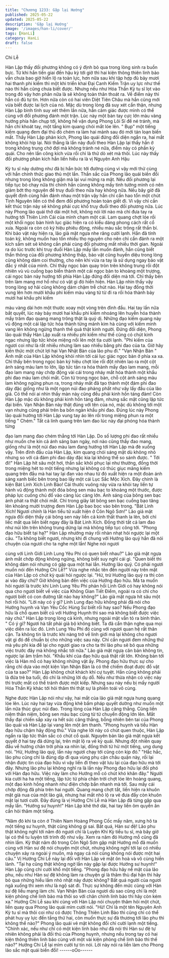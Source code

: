 ```yaml
---
title: "Chương 1233: Gặp lại Hướng"
published: 2025-05-22
updated: 2025-05-22
description: 'Gặp lại Hướng'
image: '/images/han-li/cover/'
tags: [HanLi]
category: HanLi
draft: false
---
```


Chi Lễ

Hàn Lập thấy đối phương không có ý định bỏ qua trong lòng sinh
ra buồn bực.
Từ khi hắn tiến giai đến hậu kỳ tới giờ thì hai kiện thông thiên linh
bảo vẫn chưa bao giờ hiển lộ ra toàn lực, hơn nữa sau khi tập
hợp đủ bảy mươi hai thanh phi kiếm thì một khi triển khai Đại
Canh Kiếm Trận uy lực như thế nào thì hắn cũng chưa biết được.
Nhưng nếu như Hóa Thần Kỳ tu sĩ lọt vào trong đó vậy hơn phân
nữa là sẽ không toàn thân thoát ra. Về điểm này thì hắn có đủ tự
tin.
Hơn nữa còn có hai viên Diệt Tiên Châu mà hắn cũng mới vừa
biết được lai lịch của nó.
Mặc dù trong lòng đã suy xét cẩn thận, nhưng Hàn Lập bình tỉnh
suy xét thêm lần nữa, hắn cảm giác được mình có thể cùng với
đối phương đánh một trận. Lúc này một bàn tay cực lớn màu
vàng hướng phía hắn chụp tới, không hề vận dụng Phong Lôi Sí
để né tránh, mà hắn chỉ khoát tay, một tầng kim quang chói mắt
lóe lên.
" Bụp" một tiếng kiếm quang đem đại thủ đó chém ra làm hai
mảnh sau đó mới tán loạn biến mất.
Thấy Hàn Lập phản kích, Phong lão quái đứng đối diện ngẩn ra,
hai mắt không khỏi híp lại.
Nói thẳng là lần này đuổi theo Hàn Lập lại thấy hắn ở trong không
trung chờ đợi mà không tránh né nữa, điểm này có phần kỳ quái.
Cho nên lần công kích vừa rồi chỉ là thử dò xét mà thôi. Lúc này
thấy đối phương phản kích hắn liền hiểu ra là vị Nguyên Anh Hậu

Kỳ tu sĩ này dường như đã bị hắn bức tới đường cùng vì vậy mới
thử cùng với hắn chính thức giao thủ một lần.
Thần sắc của Phong lão quái biến đổi nhưng trong lòng không
giận mà lại vui mừng ra mặt.
Nếu đối phương lại tiếp tục bỏ chạy nữa thì chính hắn cũnng
không mấy tinh tưởng mình có nên giảm bớt thọ nguyên để truy
đuổi theo nữa hay không nữa. Nếu bây giờ đã quyết định cùng
hắn đánh nhau một trận vậy hắn chỉ cần hao tổn một chút Tinh
Nguyên liền có thể đem đối phương hoàn toàn giết đi. Vì vậy chỉ
cần kết thúc trận này sẽ không phải cực khổ truy đuổi theo đối
phương nữa.
Lúc này Phong lão quái thở dài một hơi, không nói lời nào mà chỉ
đưa tay ra hướng tới Thiên Linh Cái của mình chạm một cái.
Lam quang chợt lóe rồi một khối ngọc bàn hình lục giác hiện ra có
kiểu dáng phong cách rất cổ xưa. Ngoài ra còn có ký hiệu phiêu
động, nhiều màu sắc trông rất thần bí.
Khi bảo vật này hiện ra, lão giả mặt ngựa nhe răng cười lạnh.
Hắn đã tính toán kỹ, không muốn hao tốn nhiều thọ nguyên cho
nên chỉ cần đánh ra một kích sấm sét sẽ không cần phải cùng đối
phương mất nhiều thời gian. Ngoài ra do lúc trước khi truy đuổi
Hàn Lập mấy lần muốn đánh, hắn cũng biết thần thông của đối
phương không thấp, bảo vật cũng huyền diệu trong lòng cũng
không dám coi thường, cho nên khi vừa ra tay là sử dụng ngay
bảo vật đắc ý nhất của mình.
Chỉ thấy ngọc bàn quay tròn trên không trung rồi đột nhiên vù vù
cuồng bạo biến thành một cái ngọc bàn to khoảng một trượng, cái
ngọc bàn này hướng tới phía Hàn Lập đứng đối diện mà tới.
Chỉ thấy bên trên làm mang mơ hồ như có vật gì đó hiển hiện.
Hàn Lập nhìn thấy vậy trong lòng sợ hãi cũng không dám chậm
trễ chút nào. Hai tay đồng thời vung lên hơn mười khẩu phi kiếm
màu vàng từ từ đi ra rồi hóa thành bảy mươi hai khẩu phi kiếm

màu vàng dài hơn một thước xoay một vòng trên đỉnh đầu.
Hai tay lần nữa bắt quyết, lúc này bảy mươi hai khẩu phi kiếm
nhoáng lên huyễn hóa thành mấy trăm đạo quang mang trông
thật là quỷ dị. Những đạo kiếm quang này vũ động một cái lập tức
hóa thành từng mảnh kim hà cùng với kiếm minh vang lên không
ngừng thanh thế quả thật kinh người.
Đứng đối diện, Phong lão quái thấy Hàn Lập xuất ra nhiều phi
kiếm như thế cũng có chút kinh ngạc nhưng lập tức khóe miệng
nổi lên một tia cười lạnh. "Phi kiếm của ngươi coi như là rất nhiều
nhưng làm sao nhiều bằng phi đao của ta. Giờ hãy kiến thức một
chút lợi hại Vạn Nhật Bàn của lão phu đi."
"Vạn Nhận Bàn "
Ánh mắt của Hàn Lập không khỏi nhìn tới cái lục giác ngọc bàn ở
phía xa xa.
Chỉ thấy bên trong ngọc bàn ký hiệu chợt lóe rồi đột nhiên lao ra
một cột ánh sáng màu lam to lớn, lập tức tản ra hóa thành mấy
đạo lam mang, mỗi đạo lam mang này chớp động vài cái trong
nháy mắt hóa thành một khẩu phi đao màu lam chói mắt. Còn từ
trong ngọc bàn, chỗ cột ánh sáng màu lam không ngừng phun ra,
trong nháy mắt đã tạo thành một đám phi đao dày đặc giống như
là một ngọn núi đao phảng phất như vây lấy đầu của lão giả.
Có thể nói ai nhìn thấy màn này cũng đều phải kinh hồn táng
đảm!
Còn Hàn Lập mặc dù không phải kinh hồn táng đảm, nhưng sắc
mặt cũng lập tức đại biến.
Vạn Nhận Bàn này thật đúng với tên của nó, mặc dù không tới
một vạn nhưng cũng phải trên ba bốn ngàn khẩu phi đao.
Đúng lúc này Phong lão quái hướng tới Hàn Lập vung tay áo lên
rồi trong miệng phun ra một tiếng " Chém."
Tất cả linh quang trên lam đao lúc này đại phóng hóa thành từng

đạo lam mang đao chém thẳng tới Hàn Lập. Do số lượng phi đao
rất nhiều như muốn che kín cả ánh sáng ban ngày, nơi nào cũng
thấy đao mang, giống như là một núi đao màu lam đang hướng
tới Hàn Lập mà đè xuống vậy.
Trên đỉnh đầu của Hàn Lập, kim quang chói sáng mặt dù không
nhỏ nhưng so với cả đám phi đao dày đặc kia lại không thể so
sánh được.
" Tới đi!"
Hàn Lập hít sâu một hơi, thần sắc khôi phục lại như thường, đồng
thời trong miệng hét to một tiếng nhưng lại không có thúc giục
mảng kiếm quang trên đầu mà hai tay lại đan vào nhau từ đó xuất
hiện ra một đoàn ánh sáng xanh biếc bên trong bao lấy một cái
Lục Sắc Mộc Xích.
Đây chính là kiện Bát Linh Xích Linh Bảo!
Cái thước vuông này vừa ra khỏi tay liền tự hành vũ động thành
một đóa bông sen màu bạc to khoảng một thước, được pháp lực
cuồng chú đổ vào càng lúc càng lớn. Ánh sáng của bông sen bạc
ánh phát ra thật chói mắt.
Chỉ trong giây lát bông sen bạc cuồng bạo tăng lên khoảng mười
trượng đem Hàn Lập bao bọc vào bên trong.
"Bát Linh Xích! Ngươi chính là Hàn tiểu tử xuất hiện ở Côn Ngô
Sơn!" Lão giả mặt ngựa đối diện thấy cái bông sen này liền cả
kinh thất thanh la lên, bởi chỉ liếc mắt qua liền biết ngay đây là Bát
Linh Xích.
Đồng thời tất cả lam đao như núi lớn trên không trung dừng lại
mà không tiếp tục công tới.
"Phong đạo hữu biết tại hạ?" Hàn Lập nhướng mày rồi nhàn nhạt
hỏi ngược lại một câu.
"Ta không biết ngươi, nhưng khi đi chung với Hướng lão quỷ hắn
đã nói chuyện của ngươi cho ta nghe một lần! Nghe nói ngươi

cùng với Linh Giới Linh Lung Yêu Phi có quen biết nhau?" Lão giả
mặt ngựa ánh mắt chớp động không ngừng, không biết suy nghĩ
cái gì.
"Quen biết thì không dám nói nhưng có gặp qua một hai lần.
Hướng lão quỷ. Có phải ngươi muốn nói đến Hướng Chi Lễ?" Vừa
nghe nhắc tên đến người này trên mặt của Hàn Lập có chút kỳ
quái hỏi ngược lại.
"Hừ, trừ Hướng lão quỷ ra thì còn ai vào đây chứ? Giờ không bàn
đến việc của Hướng đạo hữu. Mà ta muốn hỏi ngươi là trước khi
Linh Lung Yêu Phi phản hồi Linh Giới có hay không nói qua cho
ngươi biết về việc của Không Gian Tiết Điểm, ngoài ra có chỉ cho
ngươi biết có con đường tắt nào hay không?" Lão giả mặt ngựa
hít sâu một hơi rồi hỏi.
"Lời này có ý gì? Linh Lung đạo hữu không phải đã nói cho
Hướng huynh và Vạn Yêu Cốc Hùng Sư biết rồi hay sao? Nếu
Phong đạo hữu là chỗ quen biết cũ với Hướng Huynh thì sao mà
không biết được việc này chứ." Hàn Lập trong lòng cả kinh,
nhưng ngoài mặt vẫn tỏ ra bình thản.
" Có ý gì? Ngươi hà tất phải giả bộ không biết. Ta đã cẩn thận
nghe qua mọi việc diễn ra lúc đó. Linh Lung Yêu Phi đó cùng với
ngươi quan hệ rất thân cận. Ta không tin là trước khi nàng trở về
linh giới mà lại không cho ngươi vật gì đó để chuẩn bị cho những
việc sau này. Chỉ cần ngươi đem những thứ mà yêu phi kia để lại
cho ngươi giao ra cho ta thì lão phu sẽ bỏ qua những việc trước
đây mà không nhắc tới nữa." Lão giả mặt ngựa căn bản không tin,
ngược lại âm trầm hỏi.
"Khẩu khí của đạo hữu quả thật rất lớn. Không bàn tới việc là Hàn
mỗ có hay không những vật ấy. Phong đạo hữu thực sự cho rằng
chỉ dựa vào một kiện Vạn Nhận Bàn là có thể chiếm đoạt được đồ
vật của ta sao?" Hàn Lập không chút khách khí cự tuyệt.
Hắn cũng không phải là đứa trẻ ba tuổi, đó chỉ là những lời dụ dỗ.
Nếu như thừa nhận có việc này thì trước mắt có thể tránh được
một kiếp. Nhưng sau này nếu bị mấy người Hóa Thần Kỳ khác tới
hỏi thăm thì thật sự là phiền toái vô cùng.

Nghe được Hàn Lập nói như vậy, hai mắt của lão giả mặt ngựa
hung quang lóe lên. Lúc này hai tay vừa động khẽ bấm pháp
quyết dường như muốn một lần nữa thúc giục núi đao.
Trong lòng của Hàn Lập căng thẳng. Cũng liền niệm thần niệm,
bông sen màu bạc cũng từ từ chuyển động lớn lên.
Mắt thấy đại chiến sắp xảy ra hết sức căng thẳng, bỗng nhiên bên
tai của Phong lão quái và Hàn Lập lại vang lên một âm thanh.
"Phong huynh và tiểu Hàn đạo hữu chậm hãy động thủ."
Vừa nghe lời này có chút quen thuộc, Hàn Lập ngẩn ra lập tức
thần sắc có chút cổ quái.
Nguyên bản lão giả mặt ngựa kết quyết ở hai tay đã dừng lại, trên
mặt lộ ra vẻ kỳ quái. Nhưng đột nhiên quay đầu về hướng chân
trời phía xa nhìn lại, đồng thời từ hừ một tiếng, ung dung nói.
"Hừ, Hướng lão quỷ, lần này ngươi chạy tới cũng còn kịp đó."
"Hắc hắc, lão phu cũng chỉ là đúng dịp đi qua vùng phụ cận châu
quận này, rồi lại nhận được tin của đạo hữu vì vậy liền đi theo vật
lưu lại của đạo hữu mà tới đây. Nhưng lão phu lại không nghĩ ra là
lần này Phong đạo hữu lại đối phó với Hàn đạo hữu. Việc này làm
cho Hướng mỗ có chút khó khăn đây."
Người kia cười ha ha một tiếng, lập tức từ phía chân trời chợt lóe
lên hoàng quang, một đạo kinh hồng nhanh như điện chớp bắn
nhanh mà tới. Sau mấy cái chớp động đã phía trên hai người.
Quang mang chợt tắt, liền hiện ra khuôn mặt già nua của một lão
giả, nhưng hai mắt nhỏ lộ ra vẻ đưa đẩy còn khuôn mặt lại tươi
cười. Đây đúng là vị Hướng Chi Lễ mà Hàn Lập đã từng gặp qua
mấy lần.
"Hướng sư huynh!" Hàn Lập khẽ thở dài, hai tay liền ôm quyền ân
cần hỏi thăm một tiếng.

"Năm đó khi ta còn ở Thiên Nam Hoàng Phong Cốc mấy năm,
xưng hô ta một tiếng sư huynh, thật cũng không gì sai. Bất quá,
Hàn sư đệ! Lão phu thật không nghĩ tới năm đó ngươi chỉ là Luyện
Khí Kỳ tiểu tu sĩ, mà bây giờ lại có thể tu luyện tới trình độ như
vầy. Xem ra năm đó Hướng mỗ cũng đã nhìn lầm. Kỳ thật năm đó
trong Côn Ngô Sơn gặp mặt Hướng mỗ đã muốn cùng với Hàn sư
đệ nói chuyện một chút, nhưng không nghĩ tới lại có nhiều chuyện
xảy ra ngoài ý muốn, mà ngay cả nói cũng không nói được một
hai câu." Vị Hướng Chi Lễ này lại đối với Hàn Lập vẻ mặt ôn hoà
và vô cùng hiền lành.
"Tại hạ cũng thật không ngờ lần này gặp lại được Hướng sư
huynh!" Hàn Lập cũng chỉ cười khổ một tiếng.
"Phong đạo hữu hãy nể mặt của lão phu, nếu như Hàn sư đệ
không làm ra chuyện gì là thâm thù đại hận thì hãy bỏ qua những
hiểu lầm nhỏ nhặt này được không? Bất quá người của ngươi ngã
xuống thì xem như là ngộ sát đi. Thực sự không đến mức cùng
với Hàn sư đệ liều mạng làm chi. Vạn Nhận Bàn của ngươi dù sao
cũng chỉ là một kiện phỏng chế linh bảo mà thôi so với chân chính
linh bảo thì hãy còn kém xa." Hướng Chi Lễ sau khi cùng với Hàn
Lập nói chuyện thăm hỏi một chút, liền quay qua Phong lão quái
mỉm cười nói.
"Hừ! Chỉ là một tên Nguyên Anh Kỳ tu sĩ mà thôi coi như có được
Thông Thiên Linh Bảo thì cũng chỉ có thể phát huy uy lực đến
tầng thứ hai, còn muốn thực sự đả thương tới lão phu thì không
thể nào?" Phong lão quái vẻ mặt không đổi chỉ cười lạnh một
tiếng.
"Chính xác, nếu như chỉ có một kiện linh bảo như đã nói thì Hàn
sư đệ tự nhiên không phải là đối thủ của Phong huynh, nhưng nếu
trong tay có hai kiện thông thiên linh bảo cùng với một vài kiện
phỏng chế linh bảo thì thế nào?" Hướng Chi Lễ lại mỉm cười tự tin
nói.
Lời này nói ra liền làm cho Phong lão sắc mặt quái biến đổi!
------oOo------
